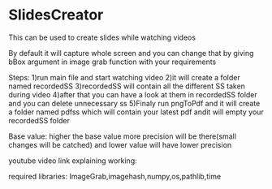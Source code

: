 # SlidesCreator
This can be used to create slides while watching videos

By default it will capture whole screen and you can change that by giving bBox argument in image grab function with your requirements

Steps:
1)run main file and start watching video
2)it will create a folder named recordedSS
3)recordedSS will contain all the different SS taken during video
4)after that you can have a look at them in recordedSS folder and you can delete unnecessary ss
5)Finaly run pngToPdf and it will create a folder named pdfss which will contain your latest pdf andit will empty your recordedSS folder

Base value: higher the base value more precision will be there(small changes will be catched) and lower value will have lower precision

youtube video link explaining working: 

required libraries:  ImageGrab,imagehash,numpy,os,pathlib,time

